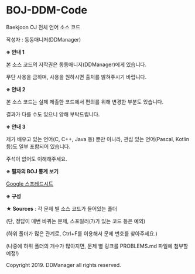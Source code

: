# BOJ-DDM-Code
Baekjoon OJ 전체 언어 소스 코드

작성자 : 동동매니저(DDManager)

<b>※ 안내 1</b>

본 소스 코드의 저작권은 동동매니저(DDManager)에게 있습니다.

무단 사용을 금하며, 사용을 원하시면 출처를 밝혀주시기 바랍니다.

<b>※ 안내 2</b>

본 소스 코드는 실제 제출한 코드에서 편의를 위해 변경한 부분도 있습니다.

결과가 다를 수도 있으니 양해 부탁드립니다.

<b>※ 안내 3</b>

제가 배우고 있는 언어(C, C++, Java 등) 뿐만 아니라, 관심 있는 언어(Pascal, Kotlin 등)도 일부 포함되어 있습니다.

주석이 없어도 이해해주세요.

<b>※ 필자의 BOJ 통계 보기</b>

[Google 스프레드시트](https://docs.google.com/spreadsheets/d/1l-qqwQ--xb_Q4HubXN1MWE_UZC3OMjQ6u-pxHSj5USM/edit?usp=sharing)

<b>※ 구성</b>

<b>★ Sources</b> : 각 문제 별 소스 코드가 들어있는 폴더

(단, 정답이 매번 바뀌는 문제, 스포일러(?)가 있는 코드 등은 예외)

(하위 폴더가 많은 관계로, Ctrl+F를 이용해서 문제 번호를 찾아주세요.)

(나중에 하위 폴더의 개수가 많아지면, 문제 별 링크를 PROBLEMS.md 파일에 첨부할 예정!)

Copyright 2019. DDManager all rights reserved.
